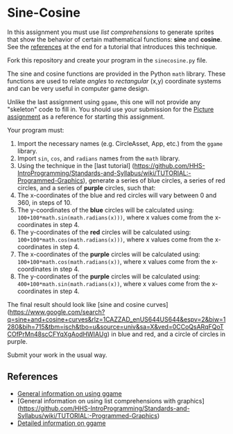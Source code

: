 # Sine-Cosine

In this assignment you must use *list comprehensions* to generate sprites that show the behavior
of certain mathematical functions: **sine** and **cosine**. See the [references](##References) at the end for a 
tutorial that introduces this technique.

Fork this repository and create your program in the ```sinecosine.py``` file.

The sine and cosine functions are provided in the Python ```math``` library. These functions are used
to relate *angles* to *rectangular* (x,y) coordinate systems and can be very useful in computer
game design.

Unlike the last assignment using ```ggame```, this one will not provide any "skeleton" code to fill
in. You should use your submission for the [Picture assignment](https://github.com/HHS-IntroProgramming/Picture)
as a reference for starting this assignment. 

Your program must:

1. Import the necessary names (e.g. CircleAsset, App, etc.) from the  ```ggame``` library.
2. Import ```sin```, ```cos```, and ```radians``` names from the ```math``` library.
3. Using the technique in the [last tutorial]
  (https://github.com/HHS-IntroProgramming/Standards-and-Syllabus/wiki/TUTORIAL:-Programmed-Graphics),
  generate a series of blue circles, a series of red circles, and a series of **purple** circles, such
  that:
4. The x-coordinates of the blue and red circles will vary between 0 and 360, in steps of 10.
5. The y-coordinates of the **blue** circles will be calculated using: 
  ```100+100*math.sin(math.radians(x)))```, where x values come from the x-coordinates in step 4.
6. The y-coordinates of the **red** circles will be calculated using:
  ```100+100*math.cos(math.radians(x)))```, where x values come from the x-coordinates in step 4.
7. The x-coordinates of the **purple** circles will be calculated using:
  ```100+100*math.cos(math.radians(x))```, where x values come from the x-coordinates in step 4.
8. The y-coordinates of the **purple** circles will be calculated using:
  ```400+100*math.sin(math.radians(x))```, where x values come from the x-coordinates in step 4.

The final result should look like [sine and cosine curves]
(https://www.google.com/search?q=sine+and+cosine+curves&rlz=1CAZZAD_enUS644US644&espv=2&biw=1280&bih=715&tbm=isch&tbo=u&source=univ&sa=X&ved=0CCoQsARqFQoTCOfPrMn48scCFYqXgAodHWIAUg)
in blue and red, and a circle of circles in purple.

Submit your work in the usual way.

## References
* [General information on using ggame](https://github.com/HHS-IntroProgramming/Standards-and-Syllabus/wiki/TUTORIAL:-Displaying-Graphics)
* [General information on using list comprehensions with graphics]
  (https://github.com/HHS-IntroProgramming/Standards-and-Syllabus/wiki/TUTORIAL:-Programmed-Graphics)
* [Detailed information on ggame](http://brythonserver.github.io/ggame/)
